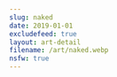 ```yaml
---
slug: naked
date: 2019-01-01
excludefeed: true
layout: art-detail
filename: /art/naked.webp
nsfw: true
---
```

